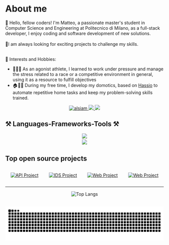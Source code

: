 <!-- About Section -->
# About me
👋 Hello, fellow coders! I'm Matteo, a passionate master's student in Computer Science and Engineering at Politecnico di Milano, as a full-stack developer, I enjoy coding and software development of new solutions. <br> <br>
🚀I am always looking for exciting projects to challenge my skills. <br> <br>

🌟 Interests and Hobbies:
 * 🏃‍♂️‍➡️ As an agonist athlete, I learned to work under pressure and manage the stress related to a race or a competitive environment in general, using it as a resource to fulfill objectives
 * 🏠🧑‍💻 During my free time, I develop my domotics, based on [Hassio](https://github.com/home-assistant/core) to automate repetitive home tasks and keep my problem-solving skills trained.
 
<p align="center">
 <!--<a href="https://alsiam.com" target="blank">
  <img src="https://img.shields.io/badge/Website-DC143C?style=for-the-badge&logo=medium&logoColor=white" alt="alsiam" />
 </a>
 <a href="https://linkedin.com/in/al-siam" target="_blank">
  <img src="https://img.shields.io/badge/LinkedIn-0077B5?style=for-the-badge&logo=linkedin&logoColor=white" alt="alsiam"/>
 </a>
 <a href="https://twitter.com/alsiam_dev" target="_blank">
  <img src="https://img.shields.io/badge/Twitter-1DA1F2?style=for-the-badge&logo=twitter&logoColor=white" />
 </a>-->
 <a href="https://www.instagram.com/matteobriscini/" target="_blank">
  <img src="https://img.shields.io/badge/Instagram-fe4164?style=for-the-badge&logo=instagram&logoColor=white" alt="alsiam" />
 </a> 
  <a href="mailto:matteo.briscini@mail.polimi.it">
    <img src="https://img.shields.io/badge/Gmail-333333?style=for-the-badge&logo=gmail&logoColor=red" />
  </a>
  </a> 
  <a href="https://www.linkedin.com/in/matteo-briscini-ab2b99328/">
    <img src="https://img.shields.io/badge/linkedin-333333?style=for-the-badge&logo=linkedin&logoColor=blue" />
  </a>
</p>

## ⚒️ Languages-Frameworks-Tools ⚒️

<div align="center">
    <img src="https://skillicons.dev/icons?i=html,css,vscode,github,git,sketchup,idea" /> <br>
    <img src="https://skillicons.dev/icons?i=python,c,java,mysql,javascript,maven,aws" /><br>
</div>

## Top open source projects
<div align="center" style="display:flex; justify-content: space-around;">


[![API Project](https://github-readme-stats.vercel.app/api/pin/?username=MatteoBriscini&repo=data-strucutres-and-algorithms-final-project&border_color=292D3E&bg_color=292D3E&title_color=C9D1D9&text_color=8B949E&icon_color=7F3FBF)](https://github.com/MatteoBriscini/data-strucutres-and-algorithms-final-project)

[![IDS Project](https://github-readme-stats.vercel.app/api/pin/?username=MatteoBriscini&repo=Software-engineering-final-project&border_color=292D3E&bg_color=292D3E&title_color=C9D1D9&text_color=8B949E&icon_color=7F3FBF)](https://github.com/MatteoBriscini/Software-engineering-final-project)

[![Web Project](https://github-readme-stats.vercel.app/api/pin/?username=MatteoBriscini&repo=WEB-TECHNOLOGIES-final-project&border_color=292D3E&bg_color=292D3E&title_color=C9D1D9&text_color=8B949E&icon_color=7F3FBF)](https://github.com/MatteoBriscini/WEB-TECHNOLOGIES-final-project)

[![Web Project](https://github-readme-stats.vercel.app/api/pin/?username=MatteoBriscini&repo=Challenge_Computer_Security&border_color=292D3E&bg_color=292D3E&title_color=C9D1D9&text_color=8B949E&icon_color=7F3FBF)](https://github.com/MatteoBriscini/Challenge_Computer_Security)
</div>



<hr/>
<div align="center">

![Top Langs](https://github-readme-stats.vercel.app/api/top-langs/?username=MatteoBriscini&theme=tokyonight&layout=donut&border_color=292D3E&bg_color=292D3E&title_color=C9D1D9&text_color=8B949E&icon_color=7F3FBF)

</div>



<br>



<div align="center">
<img alt="snake eating my contributions" src="https://raw.githubusercontent.com/MatteoBriscini/MatteoBriscini/output/github-contribution-grid-snake-dark.svg" />
</div>

